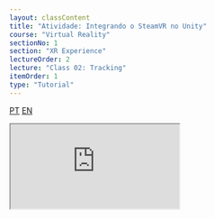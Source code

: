 ```yaml
---
layout: classContent
title: "Atividade: Integrando o SteamVR no Unity"
course: "Virtual Reality"
sectionNo: 1
section: "XR Experience"
lectureOrder: 2
lecture: "Class 02: Tracking"
itemOrder: 1
type: "Tutorial"
---
```


[PT](https://docs.google.com/document/d/1ER6adaItJawQf6UOqBGkDjkNIukCfyfxazt6k2CF-RU/)
[EN](https://docs.google.com/document/d/14I64nfeKwIS_UxEUpaJt9VJvgsDRkM5sx92CqxDQUqQ/)

<iframe src="https://docs.google.com/document/d/e/2PACX-1vTYaNQi2NgzkxTk3v6woEaWO7QXhJYryRLeXy7pewIxS9-D81-qXCXLMszEP58zXWOJ9nnNYx4NEVTy/pub?embedded=true"></iframe>

